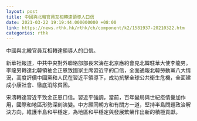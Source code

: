 ```yaml
---
layout: post
title: 中國與北韓官員互相轉達領導人口信
date: 2021-03-22 19:19:44.000000000 +08:00
link: https://news.rthk.hk/rthk/ch/component/k2/1581937-20210322.htm
categories: rthk
---
```


中國與北韓官員互相轉達領導人的口信。

新華社報道，中共中央對外聯絡部部長宋濤在北京應約會見北韓駐華大使李龍男。李龍男轉達北韓領袖金正恩致國家主席習近平的口信，全面通報北韓勞動黨八大情況，高度評價中國黨和人民在習近平領導下，成功抗擊全球公共衛生危機，全面建成小康社會、徹底消除貧困。

宋濤轉達習近平致金正恩口信。習近平強調，當前，百年變局與世紀疫情疊加作用，國際和地區形勢深刻演變。中方願同朝方和有關方一道，堅持半島問題政治解決方向，維護半島和平穩定，為地區和平穩定與發展繁榮作出新的積極貢獻。
